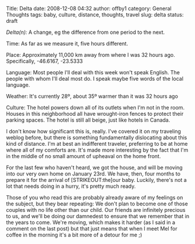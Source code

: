 Title: Delta
date: 2008-12-08 04:32
author: offby1
category: General Thoughts
tags: baby, culture, distance, thoughts, travel
slug: delta
status: draft

*Delta(n):* A change, eg the difference from one period to the next.

Time: As far as we measure it, five hours different.

Place: Approximately 11,000 km away from where I was 32 hours ago. Specifically, -46.6167, -23.5333

Language: Most people I'll deal with this week won't speak English. The people with whom I'll deal most do. I speak maybe five words of the local language.

Weather: It's currently 28º, about 35º warmer than it was 32 hours ago

Culture: The hotel powers down all of its outlets when I'm not in the room. Houses in this neighborhood all have wrought-iron fences to protect their parking spaces. The hotel is still all beige, just like hotels in Canada.

I don't know how significant this is, really. I've covered it on my traveling weblog before, but there is something fundamentally dislocating about this kind of distance. I'm at best an indifferent traveler, preferring to be at home where all of my comforts are. It's made more interesting by the fact that I'm in the middle of no small amount of upheaval on the home front.

For the last few who haven't heard, we got the house, and will be moving into our very own home on January 23rd. We have, then, four months to prepare it for the arrival of [STRIKEOUT:the]our baby. Luckily, there's not a lot that needs doing in a hurry, it's pretty much ready.

Those of you who read this are probably already aware of my feelings on the subject, but they bear repeating: We don't plan to become one of those couples with no life other than our child. Our friends are infinitely precious to us, and we'll be doing our damnedest to ensure that we remember that in the years to come. We're moving, which makes it harder (as I said in a comment on the last post) but that just means that when I meet Mel for coffee in the morning it's a bit more of a detour for me ;)
